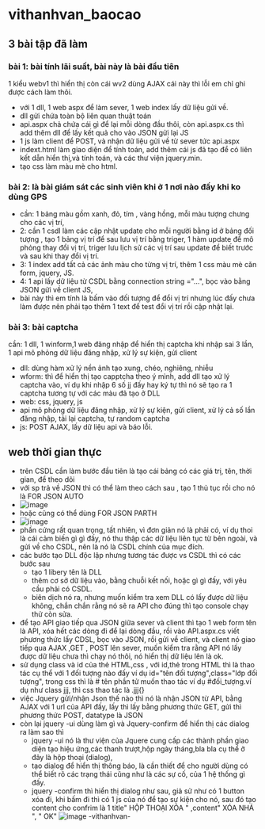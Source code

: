 # vithanhvan_baocao
## 3 bài tập đã làm 
### bài 1: bài tính lãi suất, bài này là bài đầu tiên
1 kiểu webv1 thì hiển thị còn cái wv2 dùng AJAX cái này thì lỗi em chỉ ghi được cách làm thôi. 
- với 1 dll, 1 web aspx để làm sever, 1 web index lấy dữ liệu gửi về.
- dll gửi chứa toàn bộ liên quan thuật toán
- api.aspx chả chứa cái gì để lại mỗi dòng đầu thôi, còn api.aspx.cs thì add thêm dll để lấy kết quả cho vào JSON gửi lại JS
- 1 js làm client để POST, và nhận dữ liệu gửi về từ sever tức api.aspx
- indext.html làm giao diện để tính toán, add thêm cái js đã tạo để có liên kết dẫn hiển thị,và tính toán, và các thư viện jquery.min.
- tạo css làm màu mè cho html.

### bài 2: là bài giám sát các sinh viên khi ở 1 nơi nào đấy khi ko dùng GPS 
- cần: 1 bảng màu gồm xanh, đỏ, tím , vàng hồng, mỗi màu tượng chưng cho các vị trí,
- 2: cần 1 csdl làm các cập nhật update cho mỗi người bằng id ở bảng đối tượng , tạo 1 bảng vị trí để sau lưu vị trí bằng triger, 1 hàm update để mô phỏng thay đổi vị trí, triger lưu lịch sử các vị trí sau update để biết trước và sau khi thay đổi vị trí.
- 3: 1 index add tất cả các ảnh màu cho từng vị trí, thêm 1 css màu mè căn form, jquery, JS.
- 4: 1 api lấy dữ liệu từ CSDL bằng connection string ="...", bọc vào bằng JSON gửi về client JS,
- bài này thì em tính là bấm vào đối tượng để đổi vị trí nhưng lúc đấy chưa làm được nên phải tạo thêm 1 text để test đổi vị trí rồi cập nhật lại.
### bài 3: bài captcha 
cần: 1 dll, 1 winform,1 web đăng nhập để hiển thị captcha khi nhập sai 3 lần, 1 api mô phỏng dữ liệu đăng nhập, xử lý sự kiện, gửi client
- dll: dùng hàm xử lý nền ảnh tạo xung, chéo, nghiêng, nhiễu
- wform: thì để hiển thị tạo capptcha theo ý mình, add dll tạo xử lý captcha vào, ví dụ khi nhập 6 số jj đấy hay ký tự thì nó sẽ tạo ra 1 captcha tương tự với các màu đã tạo ở DLL
- web: css, jquery, js
- api mô phỏng dữ liệu đăng nhập, xử lý sự kiện, gửi client, xử lý cả số lần đăng nhập, tải lại captcha, tự random captcha 
- js: POST AJAX, lấy dữ liệu api và báo lỗi.
## web thời gian thực 
-  trên CSDL cần làm bước đầu tiên là tạo cái bảng có các giá trị, tên, thời gian, để theo dõi 
- với sp trả về JSON thì có thể làm theo cách sau , tạo 1 thủ tục rồi cho nó là FOR JSON AUTO
- ![image](https://github.com/user-attachments/assets/6413f4c6-b557-4320-ad90-3be718655742)
-  hoặc cũng có thể dùng FOR JSON PARTH
-  ![image](https://github.com/user-attachments/assets/7bcf9f13-1ec4-48af-9008-1c54f2ad644c)
- phần cứng rất quan trọng, tất nhiên, vì đơn giản nó là phải có, ví dụ thoi là cái cảm biến gì gì đấy, nó thu thập các dữ liệu liên tục từ bên ngoài, và gửi về cho CSDL, nên là nó là CSDL chính của mục đích.
- các bước tạo DLL độc lập nhưng tương tác được vs CSDL thì có các bước sau
    + tạo 1 libery tên là DLL
    + thêm cơ sở dữ liệu vào, bằng chuỗi kết nối, hoặc       gì gì đấy, với yêu cầu phải có CSDL.
    + biên dịch nó ra, nhưng muốn kiểm tra xem DLL có        lấy được dữ liệu không, chắn chắn rằng nó sẽ ra        API cho đúng thì tạo console chạy thử còn sửa.
-  để tạo API giao tiếp qua JSON giữa sever và client thì tạo 1 web form tên là API, xóa hết các dòng đi để lại dòng đầu, rồi vào API.aspx.cs viết phương thức lấy CDSL, bọc vào JSON, rồi gửi về client, và client nó giao tiếp qua AJAX ,GET , POST lên sever, muốn kiểm tra rằng API nó lấy được dữ liệu chưa thì chạy nó thôi, nó hiển thị dữ liệu lên là ok.
- sử dụng class và id của thẻ HTML,css , với id,thẻ trong HTML thì là thao tác cụ thể với 1 đối tượng nào đấy ví dụ id="tên đối tượng",class="lớp đối tượng", trong css thì là # tên phần tử muốn thao tác ví dụ #đối_tượng.ví dụ như class jjj, thì css thao tác là .jjj{}
- việc Jquery gửi/nhận Json thế nào thì nó là nhận JSON từ API, bằng AJAX với 1 url của API đấy, lấy thì lấy bằng phương thức GET, gửi thì phương thức POST, datatype là JSON
- còn lại jquery -ui dùng làm gì và Jquery-confirm để hiển thị các dialog ra làm sao thì
  + jquery -ui nó là thư viện của Jquere cung cấp các thành phần giao diện tạo hiệu ứng,các thanh trượt,hộp ngày tháng,bla bla cụ thể ở đây là hộp thoại (dialog),
  + tạo dialog để hiển thị thông báo, là cần thiết để cho người dùng có thể biết rõ các trạng thái cũng như là các sự cố, của 1 hệ thống gì đấy.
  + jquery -confirm thì hiển thị dialog như sau, giả sử như có 1 button xóa đi, khi bấm đi thì có 1 js của nó để tạo sự kiện cho nó, sau đó tạo content cho confrim là 1 title" HỘP THOẠI XÓA " ,content" XÓA NHÁ ",  " OK" ![image](https://github.com/user-attachments/assets/90dafe7e-7dd8-4e12-ba96-251a92b7aeab)
-vithanhvan- 
